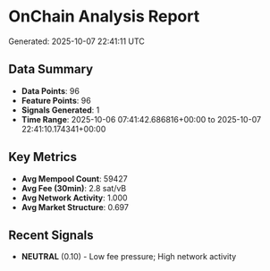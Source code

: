 # OnChain Analysis Report
Generated: 2025-10-07 22:41:11 UTC

## Data Summary
- **Data Points**: 96
- **Feature Points**: 96
- **Signals Generated**: 1
- **Time Range**: 2025-10-06 07:41:42.686816+00:00 to 2025-10-07 22:41:10.174341+00:00

## Key Metrics
- **Avg Mempool Count**: 59427
- **Avg Fee (30min)**: 2.8 sat/vB
- **Avg Network Activity**: 1.000
- **Avg Market Structure**: 0.697

## Recent Signals
- **NEUTRAL** (0.10) - Low fee pressure; High network activity
